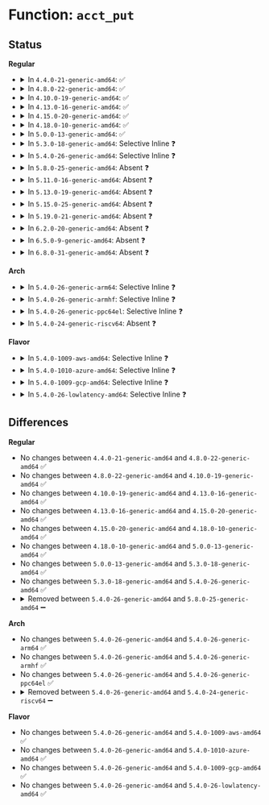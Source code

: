 # Function: <code>acct_put</code>

## Status
<b>Regular</b>
<ul>
<li>
<details>
<summary>In <code>4.4.0-21-generic-amd64</code>: ✅</summary>

```c
void acct_put(struct bsd_acct_struct * p)
```

```json
{
  "name": "acct_put",
  "collision_type": "Unique Static",
  "inline_type": "No",
  "funcs": [
    {
      "addr": 18446744071579942304,
      "name": "acct_put",
      "external": false,
      "loc": "kernel/acct.c:130",
      "file": "kernel/acct.c",
      "inline": "seen, unknown",
      "caller_inline": [],
      "caller_func": [
        "kernel/acct.c:acct_pin_kill",
        "kernel/acct.c:acct_process",
        "kernel/acct.c:acct_process"
      ]
    }
  ],
  "symbols": [
    {
      "addr": 18446744071579942304,
      "name": "acct_put",
      "section": ".text",
      "bind": "STB_LOCAL",
      "size": 33
    }
  ]
}
```
</details>
</li>
<li>
<details>
<summary>In <code>4.8.0-22-generic-amd64</code>: ✅</summary>

```c
void acct_put(struct bsd_acct_struct * p)
```

```json
{
  "name": "acct_put",
  "collision_type": "Unique Static",
  "inline_type": "No",
  "funcs": [
    {
      "addr": 18446744071579973120,
      "name": "acct_put",
      "external": false,
      "loc": "kernel/acct.c:130",
      "file": "kernel/acct.c",
      "inline": "seen, unknown",
      "caller_inline": [],
      "caller_func": [
        "kernel/acct.c:acct_process",
        "kernel/acct.c:acct_process",
        "kernel/acct.c:acct_pin_kill"
      ]
    }
  ],
  "symbols": [
    {
      "addr": 18446744071579973120,
      "name": "acct_put",
      "section": ".text",
      "bind": "STB_LOCAL",
      "size": 33
    }
  ]
}
```
</details>
</li>
<li>
<details>
<summary>In <code>4.10.0-19-generic-amd64</code>: ✅</summary>

```c
void acct_put(struct bsd_acct_struct * p)
```

```json
{
  "name": "acct_put",
  "collision_type": "Unique Static",
  "inline_type": "No",
  "funcs": [
    {
      "addr": 18446744071580003600,
      "name": "acct_put",
      "external": false,
      "loc": "kernel/acct.c:130",
      "file": "kernel/acct.c",
      "inline": "seen, unknown",
      "caller_inline": [],
      "caller_func": [
        "kernel/acct.c:acct_process",
        "kernel/acct.c:acct_process",
        "kernel/acct.c:acct_pin_kill"
      ]
    }
  ],
  "symbols": [
    {
      "addr": 18446744071580003600,
      "name": "acct_put",
      "section": ".text",
      "bind": "STB_LOCAL",
      "size": 33
    }
  ]
}
```
</details>
</li>
<li>
<details>
<summary>In <code>4.13.0-16-generic-amd64</code>: ✅</summary>

```c
void acct_put(struct bsd_acct_struct * p)
```

```json
{
  "name": "acct_put",
  "collision_type": "Unique Static",
  "inline_type": "No",
  "funcs": [
    {
      "addr": 18446744071580010800,
      "name": "acct_put",
      "external": false,
      "loc": "kernel/acct.c:132",
      "file": "kernel/acct.c",
      "inline": "seen, unknown",
      "caller_inline": [],
      "caller_func": [
        "kernel/acct.c:acct_process",
        "kernel/acct.c:acct_process",
        "kernel/acct.c:acct_pin_kill"
      ]
    }
  ],
  "symbols": [
    {
      "addr": 18446744071580010800,
      "name": "acct_put",
      "section": ".text",
      "bind": "STB_LOCAL",
      "size": 34
    }
  ]
}
```
</details>
</li>
<li>
<details>
<summary>In <code>4.15.0-20-generic-amd64</code>: ✅</summary>

```c
void acct_put(struct bsd_acct_struct * p)
```

```json
{
  "name": "acct_put",
  "collision_type": "Unique Static",
  "inline_type": "No",
  "funcs": [
    {
      "addr": 18446744071580057680,
      "name": "acct_put",
      "external": false,
      "loc": "kernel/acct.c:133",
      "file": "kernel/acct.c",
      "inline": "seen, unknown",
      "caller_inline": [],
      "caller_func": [
        "kernel/acct.c:acct_process",
        "kernel/acct.c:acct_process",
        "kernel/acct.c:acct_pin_kill"
      ]
    }
  ],
  "symbols": [
    {
      "addr": 18446744071580057680,
      "name": "acct_put",
      "section": ".text",
      "bind": "STB_LOCAL",
      "size": 34
    }
  ]
}
```
</details>
</li>
<li>
<details>
<summary>In <code>4.18.0-10-generic-amd64</code>: ✅</summary>

```c
void acct_put(struct bsd_acct_struct * p)
```

```json
{
  "name": "acct_put",
  "collision_type": "Unique Static",
  "inline_type": "No",
  "funcs": [
    {
      "addr": 18446744071580114592,
      "name": "acct_put",
      "external": false,
      "loc": "kernel/acct.c:133",
      "file": "kernel/acct.c",
      "inline": "seen, unknown",
      "caller_inline": [],
      "caller_func": [
        "kernel/acct.c:acct_process",
        "kernel/acct.c:acct_process",
        "kernel/acct.c:acct_pin_kill"
      ]
    }
  ],
  "symbols": [
    {
      "addr": 18446744071580114592,
      "name": "acct_put",
      "section": ".text",
      "bind": "STB_LOCAL",
      "size": 34
    }
  ]
}
```
</details>
</li>
<li>
<details>
<summary>In <code>5.0.0-13-generic-amd64</code>: ✅</summary>

```c
void acct_put(struct bsd_acct_struct * p)
```

```json
{
  "name": "acct_put",
  "collision_type": "Unique Static",
  "inline_type": "No",
  "funcs": [
    {
      "addr": 18446744071580161584,
      "name": "acct_put",
      "external": false,
      "loc": "kernel/acct.c:133",
      "file": "kernel/acct.c",
      "inline": "seen, unknown",
      "caller_inline": [],
      "caller_func": [
        "kernel/acct.c:acct_process",
        "kernel/acct.c:acct_process",
        "kernel/acct.c:acct_pin_kill"
      ]
    }
  ],
  "symbols": [
    {
      "addr": 18446744071580161584,
      "name": "acct_put",
      "section": ".text",
      "bind": "STB_LOCAL",
      "size": 34
    }
  ]
}
```
</details>
</li>
<li>
<details>
<summary>In <code>5.3.0-18-generic-amd64</code>: Selective Inline ❓</summary>

```c
void acct_put(struct bsd_acct_struct * p)
```

```json
{
  "name": "acct_put",
  "collision_type": "Unique Static",
  "inline_type": "Selective",
  "funcs": [
    {
      "addr": 18446744071580208432,
      "name": "acct_put",
      "external": false,
      "loc": "kernel/acct.c:133",
      "file": "kernel/acct.c",
      "inline": "not declared, inlined",
      "caller_inline": [],
      "caller_func": [
        "kernel/acct.c:acct_process",
        "kernel/acct.c:acct_process",
        "kernel/acct.c:acct_pin_kill"
      ]
    }
  ],
  "symbols": [
    {
      "addr": 18446744071580208432,
      "name": "acct_put",
      "section": ".text",
      "bind": "STB_LOCAL",
      "size": 43
    }
  ]
}
```
</details>
</li>
<li>
<details>
<summary>In <code>5.4.0-26-generic-amd64</code>: Selective Inline ❓</summary>

```c
void acct_put(struct bsd_acct_struct * p)
```

```json
{
  "name": "acct_put",
  "collision_type": "Unique Static",
  "inline_type": "Selective",
  "funcs": [
    {
      "addr": 18446744071580256768,
      "name": "acct_put",
      "external": false,
      "loc": "kernel/acct.c:133",
      "file": "kernel/acct.c",
      "inline": "not declared, inlined",
      "caller_inline": [],
      "caller_func": [
        "kernel/acct.c:acct_process",
        "kernel/acct.c:acct_process",
        "kernel/acct.c:acct_pin_kill"
      ]
    }
  ],
  "symbols": [
    {
      "addr": 18446744071580256768,
      "name": "acct_put",
      "section": ".text",
      "bind": "STB_LOCAL",
      "size": 43
    }
  ]
}
```
</details>
</li>
<li>
<details>
<summary>In <code>5.8.0-25-generic-amd64</code>: Absent ❓</summary>

```json
{
  "name": "acct_put",
  "collision_type": "Unique Static",
  "inline_type": "Full",
  "funcs": [
    {
      "addr": 18446744071580326230,
      "name": "acct_put",
      "external": false,
      "loc": "kernel/acct.c:133",
      "file": "kernel/acct.c",
      "inline": "not declared, inlined",
      "caller_inline": [
        "kernel/acct.c:acct_process",
        "kernel/acct.c:acct_process",
        "kernel/acct.c:acct_pin_kill",
        "kernel/acct.c:acct_pin_kill",
        "kernel/acct.c:acct_get",
        "kernel/acct.c:acct_get"
      ],
      "caller_func": []
    }
  ],
  "symbols": []
}
```
</details>
</li>
<li>
<details>
<summary>In <code>5.11.0-16-generic-amd64</code>: Absent ❓</summary>

```json
{
  "name": "acct_put",
  "collision_type": "Unique Static",
  "inline_type": "Full",
  "funcs": [
    {
      "addr": 18446744071580311782,
      "name": "acct_put",
      "external": false,
      "loc": "kernel/acct.c:133",
      "file": "kernel/acct.c",
      "inline": "not declared, inlined",
      "caller_inline": [
        "kernel/acct.c:acct_process",
        "kernel/acct.c:acct_process",
        "kernel/acct.c:acct_pin_kill",
        "kernel/acct.c:acct_pin_kill",
        "kernel/acct.c:acct_get",
        "kernel/acct.c:acct_get"
      ],
      "caller_func": []
    }
  ],
  "symbols": []
}
```
</details>
</li>
<li>
<details>
<summary>In <code>5.13.0-19-generic-amd64</code>: Absent ❓</summary>

```json
{
  "name": "acct_put",
  "collision_type": "Unique Static",
  "inline_type": "Full",
  "funcs": [
    {
      "addr": 18446744071580315197,
      "name": "acct_put",
      "external": false,
      "loc": "kernel/acct.c:133",
      "file": "kernel/acct.c",
      "inline": "not declared, inlined",
      "caller_inline": [
        "kernel/acct.c:acct_process",
        "kernel/acct.c:acct_process",
        "kernel/acct.c:acct_process",
        "kernel/acct.c:acct_process",
        "kernel/acct.c:acct_pin_kill",
        "kernel/acct.c:acct_pin_kill"
      ],
      "caller_func": []
    }
  ],
  "symbols": []
}
```
</details>
</li>
<li>
<details>
<summary>In <code>5.15.0-25-generic-amd64</code>: Absent ❓</summary>

```json
{
  "name": "acct_put",
  "collision_type": "Unique Static",
  "inline_type": "Full",
  "funcs": [
    {
      "addr": 18446744071580468733,
      "name": "acct_put",
      "external": false,
      "loc": "kernel/acct.c:133",
      "file": "kernel/acct.c",
      "inline": "not declared, inlined",
      "caller_inline": [
        "kernel/acct.c:acct_process",
        "kernel/acct.c:acct_process",
        "kernel/acct.c:acct_process",
        "kernel/acct.c:acct_process",
        "kernel/acct.c:acct_pin_kill",
        "kernel/acct.c:acct_pin_kill"
      ],
      "caller_func": []
    }
  ],
  "symbols": []
}
```
</details>
</li>
<li>
<details>
<summary>In <code>5.19.0-21-generic-amd64</code>: Absent ❓</summary>

```json
{
  "name": "acct_put",
  "collision_type": "Unique Static",
  "inline_type": "Full",
  "funcs": [
    {
      "addr": 18446744071580662391,
      "name": "acct_put",
      "external": false,
      "loc": "kernel/acct.c:152",
      "file": "kernel/acct.c",
      "inline": "not declared, inlined",
      "caller_inline": [
        "kernel/acct.c:acct_process",
        "kernel/acct.c:acct_process",
        "kernel/acct.c:acct_process",
        "kernel/acct.c:acct_process",
        "kernel/acct.c:acct_pin_kill",
        "kernel/acct.c:acct_pin_kill"
      ],
      "caller_func": []
    }
  ],
  "symbols": []
}
```
</details>
</li>
<li>
<details>
<summary>In <code>6.2.0-20-generic-amd64</code>: Absent ❓</summary>

```json
{
  "name": "acct_put",
  "collision_type": "Unique Static",
  "inline_type": "Full",
  "funcs": [
    {
      "addr": 18446744071580932359,
      "name": "acct_put",
      "external": false,
      "loc": "kernel/acct.c:152",
      "file": "kernel/acct.c",
      "inline": "not declared, inlined",
      "caller_inline": [
        "kernel/acct.c:acct_process",
        "kernel/acct.c:acct_process",
        "kernel/acct.c:acct_process",
        "kernel/acct.c:acct_process",
        "kernel/acct.c:acct_pin_kill",
        "kernel/acct.c:acct_pin_kill"
      ],
      "caller_func": []
    }
  ],
  "symbols": []
}
```
</details>
</li>
<li>
<details>
<summary>In <code>6.5.0-9-generic-amd64</code>: Absent ❓</summary>

```json
{
  "name": "acct_put",
  "collision_type": "Unique Static",
  "inline_type": "Full",
  "funcs": [
    {
      "addr": 18446744071581018759,
      "name": "acct_put",
      "external": false,
      "loc": "kernel/acct.c:152",
      "file": "kernel/acct.c",
      "inline": "not declared, inlined",
      "caller_inline": [
        "kernel/acct.c:acct_process",
        "kernel/acct.c:acct_process",
        "kernel/acct.c:acct_process",
        "kernel/acct.c:acct_process",
        "kernel/acct.c:acct_pin_kill",
        "kernel/acct.c:acct_pin_kill"
      ],
      "caller_func": []
    }
  ],
  "symbols": []
}
```
</details>
</li>
<li>
<details>
<summary>In <code>6.8.0-31-generic-amd64</code>: Absent ❓</summary>

```json
{
  "name": "acct_put",
  "collision_type": "Unique Static",
  "inline_type": "Full",
  "funcs": [
    {
      "addr": 18446744071581114663,
      "name": "acct_put",
      "external": false,
      "loc": "kernel/acct.c:152",
      "file": "kernel/acct.c",
      "inline": "not declared, inlined",
      "caller_inline": [
        "kernel/acct.c:acct_process",
        "kernel/acct.c:acct_process",
        "kernel/acct.c:acct_process",
        "kernel/acct.c:acct_process",
        "kernel/acct.c:acct_pin_kill",
        "kernel/acct.c:acct_pin_kill"
      ],
      "caller_func": []
    }
  ],
  "symbols": []
}
```
</details>
</li>
</ul>
<b>Arch</b>
<ul>
<li>
<details>
<summary>In <code>5.4.0-26-generic-arm64</code>: Selective Inline ❓</summary>

```c
void acct_put(struct bsd_acct_struct * p)
```

```json
{
  "name": "acct_put",
  "collision_type": "Unique Static",
  "inline_type": "Selective",
  "funcs": [
    {
      "addr": 18446603336491499288,
      "name": "acct_put",
      "external": false,
      "loc": "kernel/acct.c:133",
      "file": "kernel/acct.c",
      "inline": "not declared, inlined",
      "caller_inline": [],
      "caller_func": [
        "kernel/acct.c:acct_process",
        "kernel/acct.c:acct_process",
        "kernel/acct.c:acct_pin_kill"
      ]
    }
  ],
  "symbols": [
    {
      "addr": 18446603336491499288,
      "name": "acct_put",
      "section": ".text",
      "bind": "STB_LOCAL",
      "size": 124
    }
  ]
}
```
</details>
</li>
<li>
<details>
<summary>In <code>5.4.0-26-generic-armhf</code>: Selective Inline ❓</summary>

```c
void acct_put(struct bsd_acct_struct * p)
```

```json
{
  "name": "acct_put",
  "collision_type": "Unique Static",
  "inline_type": "Selective",
  "funcs": [
    {
      "addr": 3225478396,
      "name": "acct_put",
      "external": false,
      "loc": "kernel/acct.c:133",
      "file": "kernel/acct.c",
      "inline": "not declared, inlined",
      "caller_inline": [],
      "caller_func": [
        "kernel/acct.c:acct_process",
        "kernel/acct.c:acct_process",
        "kernel/acct.c:acct_pin_kill"
      ]
    }
  ],
  "symbols": [
    {
      "addr": 3225478396,
      "name": "acct_put",
      "section": ".text",
      "bind": "STB_LOCAL",
      "size": 96
    }
  ]
}
```
</details>
</li>
<li>
<details>
<summary>In <code>5.4.0-26-generic-ppc64el</code>: Selective Inline ❓</summary>

```c
void acct_put(struct bsd_acct_struct * p)
```

```json
{
  "name": "acct_put",
  "collision_type": "Unique Static",
  "inline_type": "Selective",
  "funcs": [
    {
      "addr": 13835058055284457872,
      "name": "acct_put",
      "external": false,
      "loc": "kernel/acct.c:133",
      "file": "kernel/acct.c",
      "inline": "not declared, inlined",
      "caller_inline": [],
      "caller_func": [
        "kernel/acct.c:acct_process",
        "kernel/acct.c:acct_process",
        "kernel/acct.c:acct_pin_kill"
      ]
    }
  ],
  "symbols": [
    {
      "addr": 13835058055284457872,
      "name": "acct_put",
      "section": ".text",
      "bind": "STB_LOCAL",
      "size": 104
    }
  ]
}
```
</details>
</li>
<li>
<details>
<summary>In <code>5.4.0-24-generic-riscv64</code>: Absent ❓</summary>

```json
{
  "name": "acct_put",
  "collision_type": "Unique Static",
  "inline_type": "Selective",
  "funcs": [
    {
      "addr": 18446743936271942100,
      "name": "acct_put",
      "external": false,
      "loc": "kernel/acct.c:133",
      "file": "kernel/acct.c",
      "inline": "not declared, inlined",
      "caller_inline": [
        "kernel/acct.c:acct_process",
        "kernel/acct.c:acct_process",
        "kernel/acct.c:acct_pin_kill"
      ],
      "caller_func": [
        "kernel/acct.c:acct_process",
        "kernel/acct.c:acct_process",
        "kernel/acct.c:acct_pin_kill"
      ]
    }
  ],
  "symbols": [
    {
      "addr": 18446743936271940738,
      "name": "acct_put.part.0",
      "section": ".text",
      "bind": "STB_LOCAL",
      "size": 50
    }
  ]
}
```
</details>
</li>
</ul>
<b>Flavor</b>
<ul>
<li>
<details>
<summary>In <code>5.4.0-1009-aws-amd64</code>: Selective Inline ❓</summary>

```c
void acct_put(struct bsd_acct_struct * p)
```

```json
{
  "name": "acct_put",
  "collision_type": "Unique Static",
  "inline_type": "Selective",
  "funcs": [
    {
      "addr": 18446744071580225568,
      "name": "acct_put",
      "external": false,
      "loc": "kernel/acct.c:133",
      "file": "kernel/acct.c",
      "inline": "not declared, inlined",
      "caller_inline": [],
      "caller_func": [
        "kernel/acct.c:acct_process",
        "kernel/acct.c:acct_process",
        "kernel/acct.c:acct_pin_kill"
      ]
    }
  ],
  "symbols": [
    {
      "addr": 18446744071580225568,
      "name": "acct_put",
      "section": ".text",
      "bind": "STB_LOCAL",
      "size": 43
    }
  ]
}
```
</details>
</li>
<li>
<details>
<summary>In <code>5.4.0-1010-azure-amd64</code>: Selective Inline ❓</summary>

```c
void acct_put(struct bsd_acct_struct * p)
```

```json
{
  "name": "acct_put",
  "collision_type": "Unique Static",
  "inline_type": "Selective",
  "funcs": [
    {
      "addr": 18446744071580173008,
      "name": "acct_put",
      "external": false,
      "loc": "kernel/acct.c:133",
      "file": "kernel/acct.c",
      "inline": "not declared, inlined",
      "caller_inline": [],
      "caller_func": [
        "kernel/acct.c:acct_process",
        "kernel/acct.c:acct_process",
        "kernel/acct.c:acct_pin_kill"
      ]
    }
  ],
  "symbols": [
    {
      "addr": 18446744071580173008,
      "name": "acct_put",
      "section": ".text",
      "bind": "STB_LOCAL",
      "size": 43
    }
  ]
}
```
</details>
</li>
<li>
<details>
<summary>In <code>5.4.0-1009-gcp-amd64</code>: Selective Inline ❓</summary>

```c
void acct_put(struct bsd_acct_struct * p)
```

```json
{
  "name": "acct_put",
  "collision_type": "Unique Static",
  "inline_type": "Selective",
  "funcs": [
    {
      "addr": 18446744071580217040,
      "name": "acct_put",
      "external": false,
      "loc": "kernel/acct.c:133",
      "file": "kernel/acct.c",
      "inline": "not declared, inlined",
      "caller_inline": [],
      "caller_func": [
        "kernel/acct.c:acct_process",
        "kernel/acct.c:acct_process",
        "kernel/acct.c:acct_pin_kill"
      ]
    }
  ],
  "symbols": [
    {
      "addr": 18446744071580217040,
      "name": "acct_put",
      "section": ".text",
      "bind": "STB_LOCAL",
      "size": 43
    }
  ]
}
```
</details>
</li>
<li>
<details>
<summary>In <code>5.4.0-26-lowlatency-amd64</code>: Selective Inline ❓</summary>

```c
void acct_put(struct bsd_acct_struct * p)
```

```json
{
  "name": "acct_put",
  "collision_type": "Unique Static",
  "inline_type": "Selective",
  "funcs": [
    {
      "addr": 18446744071580269776,
      "name": "acct_put",
      "external": false,
      "loc": "kernel/acct.c:133",
      "file": "kernel/acct.c",
      "inline": "not declared, inlined",
      "caller_inline": [],
      "caller_func": [
        "kernel/acct.c:acct_process",
        "kernel/acct.c:acct_process",
        "kernel/acct.c:acct_pin_kill"
      ]
    }
  ],
  "symbols": [
    {
      "addr": 18446744071580269776,
      "name": "acct_put",
      "section": ".text",
      "bind": "STB_LOCAL",
      "size": 43
    }
  ]
}
```
</details>
</li>
</ul>

## Differences
<b>Regular</b>
<ul>
<li>
No changes between <code>4.4.0-21-generic-amd64</code> and <code>4.8.0-22-generic-amd64</code> ✅
</li>
<li>
No changes between <code>4.8.0-22-generic-amd64</code> and <code>4.10.0-19-generic-amd64</code> ✅
</li>
<li>
No changes between <code>4.10.0-19-generic-amd64</code> and <code>4.13.0-16-generic-amd64</code> ✅
</li>
<li>
No changes between <code>4.13.0-16-generic-amd64</code> and <code>4.15.0-20-generic-amd64</code> ✅
</li>
<li>
No changes between <code>4.15.0-20-generic-amd64</code> and <code>4.18.0-10-generic-amd64</code> ✅
</li>
<li>
No changes between <code>4.18.0-10-generic-amd64</code> and <code>5.0.0-13-generic-amd64</code> ✅
</li>
<li>
No changes between <code>5.0.0-13-generic-amd64</code> and <code>5.3.0-18-generic-amd64</code> ✅
</li>
<li>
No changes between <code>5.3.0-18-generic-amd64</code> and <code>5.4.0-26-generic-amd64</code> ✅
</li>
<li>
<details>
<summary>Removed between <code>5.4.0-26-generic-amd64</code> and <code>5.8.0-25-generic-amd64</code> ➖</summary>

```c
void acct_put(struct bsd_acct_struct * p)
```
</details>
</li>
</ul>
<b>Arch</b>
<ul>
<li>
No changes between <code>5.4.0-26-generic-amd64</code> and <code>5.4.0-26-generic-arm64</code> ✅
</li>
<li>
No changes between <code>5.4.0-26-generic-amd64</code> and <code>5.4.0-26-generic-armhf</code> ✅
</li>
<li>
No changes between <code>5.4.0-26-generic-amd64</code> and <code>5.4.0-26-generic-ppc64el</code> ✅
</li>
<li>
<details>
<summary>Removed between <code>5.4.0-26-generic-amd64</code> and <code>5.4.0-24-generic-riscv64</code> ➖</summary>

```c
void acct_put(struct bsd_acct_struct * p)
```
</details>
</li>
</ul>
<b>Flavor</b>
<ul>
<li>
No changes between <code>5.4.0-26-generic-amd64</code> and <code>5.4.0-1009-aws-amd64</code> ✅
</li>
<li>
No changes between <code>5.4.0-26-generic-amd64</code> and <code>5.4.0-1010-azure-amd64</code> ✅
</li>
<li>
No changes between <code>5.4.0-26-generic-amd64</code> and <code>5.4.0-1009-gcp-amd64</code> ✅
</li>
<li>
No changes between <code>5.4.0-26-generic-amd64</code> and <code>5.4.0-26-lowlatency-amd64</code> ✅
</li>
</ul>
